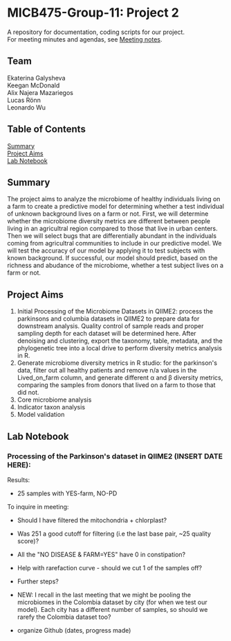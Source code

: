 # MICB475-Group-11: Project 2
A repository for documentation, coding scripts for our project.<br>For meeting minutes and agendas, see [Meeting notes](https://github.com/lucasronny/MICB475-Group-11/tree/3647d9e5b9e84cc3018353200aefe5036ffafb39/notes).

## Team
Ekaterina Galysheva <br> Keegan McDonald <br> Alix Najera Mazariegos <br> Lucas Rönn <br> Leonardo Wu

## Table of Contents
[Summary](#summary) <br>
[Project Aims](#project-Aims)<br>
[Lab Notebook](#lab-Notebook)<br>

## Summary
The project aims to analyze the microbiome of healthy individuals living on a farm to create a predictive model for determining whether a test individual of unknown background lives on a farm or not. First, we will determine whether the microbiome diversity metrics are different between people living in an agricultral region compared to those that live in urban centers. Then we will select bugs that are differentially abundant in the individuals coming from agricultral communities to include in our predictive model. We will test the accuracy of our model by applying it to test subjects with known background. If successful, our model should predict, based on the richness and abudance of the microbiome, whether a test subject lives on a farm or not.

## Project Aims
1. Initial Processing of the Microbiome Datasets in QIIME2: process the parkinsons and columbia datasets in QIIME2 to prepare data for downstream analysis. Quality control of sample reads and proper sampling depth for each dataset will be determined here. After denoising and clustering, export the taxonomy, table, metadata, and the phylogenetic tree into a local drive to perform diversity metrics analysis in R.
2. Generate microbiome diversity metrics in R studio: for the parkinson's data, filter out all healthy patients and remove n/a values in the Lived_on_farm column, and generate different &alpha; and &beta; diversity metrics, comparing the samples from donors that lived on a farm to those that did not.
3. Core microbiome analysis
4. Indicator taxon analysis
5. Model validation

## Lab Notebook

### Processing of the Parkinson's dataset in QIIME2 (INSERT DATE HERE):

Results:
- 25 samples with YES-farm, NO-PD

To inquire in meeting: 
- Should I have filtered the mitochondria + chlorplast?
- Was 251 a good cutoff for filtering (i.e the last base pair, ~25 quality score)? 
- All the "NO DISEASE & FARM=YES" have 0 in constipation?
- Help with rarefaction curve - should we cut 1 of the samples off?
- Further steps?
- NEW: I recall in the last meeting that we might be pooling the microbiomes in the Colombia dataset by city (for when we test our model). Each city has a different number of samples, so should we rarefy the Colombia dataset too?


- organize Github (dates, progress made)
